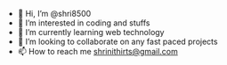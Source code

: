 - 👋 Hi, I’m @shri8500
- 👀 I’m interested in coding and stuffs
- 🌱 I’m currently learning web technology
- 💞️ I’m looking to collaborate on any fast paced projects
- 📫 How to reach me shrinithirts@gmail.com

<!---
shri8500/shri8500 is a ✨ special ✨ repository because its `README.md` (this file) appears on your GitHub profile.
You can click the Preview link to take a look at your changes.
--->
